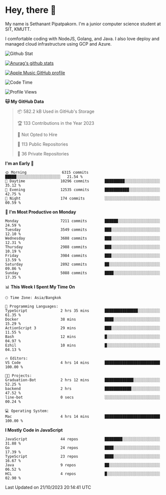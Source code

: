 # Hey, there 🙌
My name is Sethanant Pipatpakorn. I'm a junior computer science student at SIT, KMUTT.

I comfortable coding with NodeJS, Golang, and Java. I also love deploy and managed cloud infrastructure using GCP and Azure.

![Github Stat](https://github-profile-summary-cards.vercel.app/api/cards/profile-details?username=thetkpark&theme=dracula)

[![Anurag's github stats](https://github-readme-stats.vercel.app/api?username=thetkpark&count_private=true&show_icons=true&theme=tokyonight)](https://github.com/anuraghazra/github-readme-stats)

[![Apple Music GitHub profile](https://apple-music-github-profile.rayriffy.com/theme/light.svg?uid=000347.6120fcbefcb74cd59d65c108cc315787.1333)](https://github.com/rayriffy/apple-music-github-profile)

<!--START_SECTION:waka-->
![Code Time](http://img.shields.io/badge/Code%20Time-1%2C024%20hrs%2041%20mins-blue)

![Profile Views](http://img.shields.io/badge/Profile%20Views-0-blue)

**🐱 My GitHub Data** 

> 📦 582.2 kB Used in GitHub's Storage 
 > 
> 🏆 133 Contributions in the Year 2023
 > 
> 🚫 Not Opted to Hire
 > 
> 📜 113 Public Repositories 
 > 
> 🔑 36 Private Repositories 
 > 
**I'm an Early 🐤** 

```text
🌞 Morning                6315 commits        █████░░░░░░░░░░░░░░░░░░░░   21.54 % 
🌆 Daytime                10296 commits       █████████░░░░░░░░░░░░░░░░   35.12 % 
🌃 Evening                12535 commits       ███████████░░░░░░░░░░░░░░   42.75 % 
🌙 Night                  174 commits         ░░░░░░░░░░░░░░░░░░░░░░░░░   00.59 % 
```
📅 **I'm Most Productive on Monday** 

```text
Monday                   7211 commits        ██████░░░░░░░░░░░░░░░░░░░   24.59 % 
Tuesday                  3549 commits        ███░░░░░░░░░░░░░░░░░░░░░░   12.10 % 
Wednesday                3608 commits        ███░░░░░░░░░░░░░░░░░░░░░░   12.31 % 
Thursday                 2988 commits        ███░░░░░░░░░░░░░░░░░░░░░░   10.19 % 
Friday                   3984 commits        ███░░░░░░░░░░░░░░░░░░░░░░   13.59 % 
Saturday                 2892 commits        ██░░░░░░░░░░░░░░░░░░░░░░░   09.86 % 
Sunday                   5088 commits        ████░░░░░░░░░░░░░░░░░░░░░   17.35 % 
```


📊 **This Week I Spent My Time On** 

```text
🕑︎ Time Zone: Asia/Bangkok

💬 Programming Languages: 
TypeScript               2 hrs 35 mins       ███████████████░░░░░░░░░░   61.35 % 
Docker                   38 mins             ████░░░░░░░░░░░░░░░░░░░░░   15.29 % 
ActionScript 3           29 mins             ███░░░░░░░░░░░░░░░░░░░░░░   11.55 % 
Bash                     12 mins             █░░░░░░░░░░░░░░░░░░░░░░░░   04.97 % 
Ezhil                    10 mins             █░░░░░░░░░░░░░░░░░░░░░░░░   04.13 % 

🔥 Editors: 
VS Code                  4 hrs 14 mins       █████████████████████████   100.00 % 

🐱‍💻 Projects: 
Graduation-Bot           2 hrs 12 mins       █████████████░░░░░░░░░░░░   52.25 % 
backend                  2 hrs               ████████████░░░░░░░░░░░░░   47.52 % 
line-bot                 0 secs              ░░░░░░░░░░░░░░░░░░░░░░░░░   00.24 % 

💻 Operating System: 
Mac                      4 hrs 14 mins       █████████████████████████   100.00 % 
```

**I Mostly Code in JavaScript** 

```text
JavaScript               44 repos            ████████░░░░░░░░░░░░░░░░░   31.88 % 
Go                       24 repos            ████░░░░░░░░░░░░░░░░░░░░░   17.39 % 
TypeScript               23 repos            ████░░░░░░░░░░░░░░░░░░░░░   16.67 % 
Java                     9 repos             ██░░░░░░░░░░░░░░░░░░░░░░░   06.52 % 
HCL                      4 repos             █░░░░░░░░░░░░░░░░░░░░░░░░   02.90 % 
```




 Last Updated on 21/10/2023 20:14:41 UTC
<!--END_SECTION:waka-->
